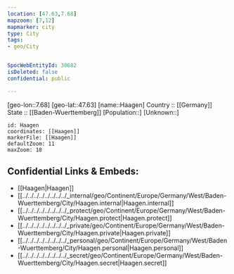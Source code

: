 ```yaml
---
location: [47.63,7.68] 
mapzoom: [7,12] 
mapmarker: city 
type: City
tags:
- geo/City


SpocWebEntityId: 30682
isDeleted: false
confidential: public

---
```

[geo-lon::7.68] 
[geo-lat::47.63] 
[name::Haagen] 
Country :: [[Germany]]  
State :: [[Baden-Wuerttemberg]] 
[Population::] 
[Unknown::] 


```leaflet
id: Haagen
coordinates: [[Haagen]] 
markerFile: [[Haagen]] 
defaultZoom: 11 
maxZoom: 18
```


## Confidential Links & Embeds: 
- [[Haagen|Haagen]]  
- [[../../../../../../../../_internal/geo/Continent/Europe/Germany/West/Baden-Wuerttemberg/City/Haagen.internal|Haagen.internal]] 
- [[../../../../../../../../_protect/geo/Continent/Europe/Germany/West/Baden-Wuerttemberg/City/Haagen.protect|Haagen.protect]] 
- [[../../../../../../../../_private/geo/Continent/Europe/Germany/West/Baden-Wuerttemberg/City/Haagen.private|Haagen.private]] 
- [[../../../../../../../../_personal/geo/Continent/Europe/Germany/West/Baden-Wuerttemberg/City/Haagen.personal|Haagen.personal]] 
- [[../../../../../../../../_secret/geo/Continent/Europe/Germany/West/Baden-Wuerttemberg/City/Haagen.secret|Haagen.secret]] 
